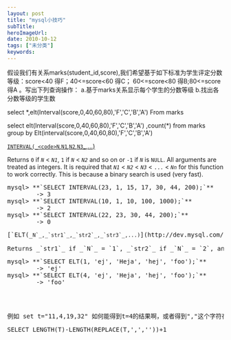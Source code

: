 ```yaml
---
layout: post 
title: "mysql小技巧"
subTitle: 
heroImageUrl: 
date: 2010-10-12
tags: ["未分类"]
keywords: 
---
```


假设我们有关系marks(student_id,score),我们希望基于如下标准为学生评定分数等级：score<40 得F；40<=score<60 得C；
60<=score<80 得B;80<=score 得A 。写出下列查询操作：
a.基于marks关系显示每个学生的分数等级
b.找出各分数等级的学生数

select *,elt(Interval(score,0,40,60,80),'F','C','B','A')  From marks

select elt(Interval(score,0,40,60,80),'F','C','B','A') ,count(*) from marks group by  Elt(interval(score,0,40,60,80),'F','C','B','A')

[`INTERVAL(_<code>N`_,_`N1`_,_`N2`_,_`N3`_,...)</code>](http://dev.mysql.com/doc/refman/5.0/en/comparison-operators.html#function_interval)

Returns `0` if _`N`_ < _`N1`_, `1` if _`N`_ < _`N2`_ and so on or `-1` if _`N`_ is `NULL`. All arguments are treated as integers. It is required that _`N1`_ < _`N2`_ < _`N3`_ < `...` < _`Nn`_ for this function to work correctly. This is because a binary search is used (very fast).
<pre>mysql> **`SELECT INTERVAL(23, 1, 15, 17, 30, 44, 200);`**
        -> 3
mysql> **`SELECT INTERVAL(10, 1, 10, 100, 1000);`**
        -> 2
mysql> **`SELECT INTERVAL(22, 23, 30, 44, 200);`**
        -> 0</pre>
<pre><a name="id3203707"></a>[`ELT(_<code>N`_,_`str1`_,_`str2`_,_`str3`_,...)</code>](http://dev.mysql.com/doc/refman/5.5/en/string-functions.html#function_elt)

Returns _`str1`_ if _`N`_ = `1`, _`str2`_ if _`N`_ = `2`, and so on. Returns `NULL` if _`N`_ is less than `1` or greater than the number of arguments. [`ELT()`](http://dev.mysql.com/doc/refman/5.5/en/string-functions.html#function_elt) is the complement of [`FIELD()`](http://dev.mysql.com/doc/refman/5.5/en/string-functions.html#function_field).
<pre>mysql> **`SELECT ELT(1, 'ej', 'Heja', 'hej', 'foo');`**
        -> 'ej'
mysql> **`SELECT ELT(4, 'ej', 'Heja', 'hej', 'foo');`**
        -> 'foo'</pre>
</pre>
<pre>例如 set t="11,4,19,32" 如何能得到t=4的结果啊，或者得到","这个字符在t里出现的次数也行。</pre>
<pre>SELECT LENGTH(T)-LENGTH(REPLACE(T,',',''))+1</pre>